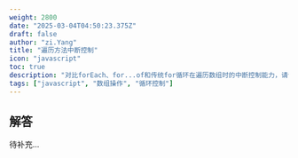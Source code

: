 ```yaml
---
weight: 2800
date: "2025-03-04T04:50:23.375Z"
draft: false
author: "zi.Yang"
title: "遍历方法中断控制"
icon: "javascript"
toc: true
description: "对比forEach、for...of和传统for循环在遍历数组时的中断控制能力，请说明为什么某些方法无法使用break中断，并提供对应的替代解决方案。"
tags: ["javascript", "数组操作", "循环控制"]
---
```


## 解答

待补充...
